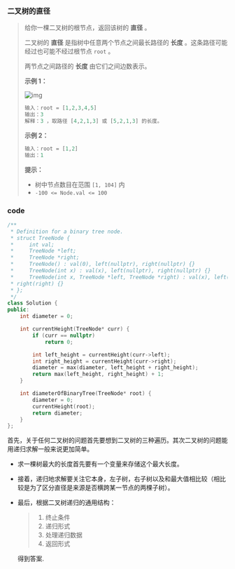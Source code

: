 ### 二叉树的直径



> 给你一棵二叉树的根节点，返回该树的 **直径** 。
>
> 二叉树的 **直径** 是指树中任意两个节点之间最长路径的 **长度** 。这条路径可能经过也可能不经过根节点 `root` 。
>
> 两节点之间路径的 **长度** 由它们之间边数表示。
>
>  
>
> **示例 1：**
>
> ![img](https://assets.leetcode.com/uploads/2021/03/06/diamtree.jpg)
>
> ```powershell
> 输入：root = [1,2,3,4,5]
> 输出：3
> 解释：3 ，取路径 [4,2,1,3] 或 [5,2,1,3] 的长度。
> ```
>
> **示例 2：**
>
> ```powershell
> 输入：root = [1,2]
> 输出：1
> ```
>
>  
>
> **提示：**
>
> - 树中节点数目在范围 `[1, 104]` 内
> - `-100 <= Node.val <= 100`



### code

```C++
/**
 * Definition for a binary tree node.
 * struct TreeNode {
 *     int val;
 *     TreeNode *left;
 *     TreeNode *right;
 *     TreeNode() : val(0), left(nullptr), right(nullptr) {}
 *     TreeNode(int x) : val(x), left(nullptr), right(nullptr) {}
 *     TreeNode(int x, TreeNode *left, TreeNode *right) : val(x), left(left),
 * right(right) {}
 * };
 */
class Solution {
public:
    int diameter = 0;

    int currentHeight(TreeNode* curr) {
        if (curr == nullptr)
            return 0;

        int left_height = currentHeight(curr->left);
        int right_height = currentHeight(curr->right);
        diameter = max(diameter, left_height + right_height);
        return max(left_height, right_height) + 1;
    }

    int diameterOfBinaryTree(TreeNode* root) {
        diameter = 0;
        currentHeight(root);
        return diameter;
    }
};
```

首先，关于任何二叉树的问题首先要想到二叉树的三种遍历。其次二叉树的问题能用递归求解一般来说更加简单。

- 求一棵树最大的长度首先要有一个变量来存储这个最大长度。

- 接着，递归地求解要关注它本身，左子树，右子树以及和最大值相比较（相比较是为了区分直径是来源是否横跨某一节点的两棵子树）。

- 最后，根据二叉树递归的通用结构：

  > 1. 终止条件
  > 2. 递归形式
  > 3. 处理递归数据
  > 4. 返回形式

  得到答案.